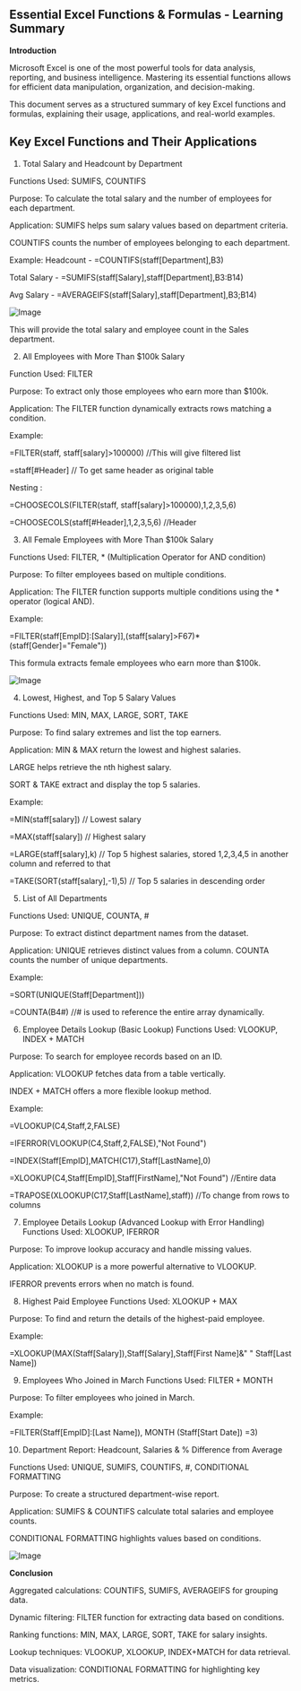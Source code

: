 ## Essential Excel Functions & Formulas - Learning Summary
**Introduction**

Microsoft Excel is one of the most powerful tools for data analysis, reporting, and business intelligence. Mastering its essential functions allows for efficient data manipulation, organization, and decision-making.

This document serves as a structured summary of key Excel functions and formulas, explaining their usage, applications, and real-world examples.

## Key Excel Functions and Their Applications

1. Total Salary and Headcount by Department

Functions Used: SUMIFS, COUNTIFS

Purpose: To calculate the total salary and the number of employees for each department.

Application:
SUMIFS helps sum salary values based on department criteria.

COUNTIFS counts the number of employees belonging to each department.

Example:
Headcount - =COUNTIFS(staff[Department],B3)

Total Salary - =SUMIFS(staff[Salary],staff[Department],B3:B14)

Avg Salary - =AVERAGEIFS(staff[Salary],staff[Department],B3;B14)

![Image](https://github.com/user-attachments/assets/7af2b311-dd14-4eb8-abe2-6165dfe86931)


This will provide the total salary and employee count in the Sales department.

2. All Employees with More Than $100k Salary

Function Used: FILTER

Purpose: To extract only those employees who earn more than $100k.

Application:
The FILTER function dynamically extracts rows matching a condition.

Example:

=FILTER(staff, staff[salary]>100000) //This will give filtered list

=staff[#Header] // To get same header as original table

Nesting :

=CHOOSECOLS(FILTER(staff, staff[salary]>100000),1,2,3,5,6)

=CHOOSECOLS(staff[#Header],1,2,3,5,6) //Header


3. All Female Employees with More Than $100k Salary

Functions Used: FILTER, * (Multiplication Operator for AND condition)

Purpose: To filter employees based on multiple conditions.

Application:
The FILTER function supports multiple conditions using the * operator (logical AND).

Example:

=FILTER(staff[EmpID]:[Salary]],(staff[salary]>F67)*(staff[Gender]="Female"))

This formula extracts female employees who earn more than $100k.

![Image](https://github.com/user-attachments/assets/0750cf37-7b99-4f22-bc49-f5edd0218bd0)


4. Lowest, Highest, and Top 5 Salary Values

Functions Used: MIN, MAX, LARGE, SORT, TAKE

Purpose: To find salary extremes and list the top earners.

Application:
MIN & MAX return the lowest and highest salaries.

LARGE helps retrieve the nth highest salary.

SORT & TAKE extract and display the top 5 salaries.

Example:

=MIN(staff[salary])  // Lowest salary

=MAX(staff[salary])  // Highest salary

=LARGE(staff[salary],k)  // Top 5 highest salaries, stored 1,2,3,4,5 in another column and referred to that

=TAKE(SORT(staff[salary],-1),5)  // Top 5 salaries in descending order

5. List of All Departments

Functions Used: UNIQUE, COUNTA, #

Purpose: To extract distinct department names from the dataset.

Application:
UNIQUE retrieves distinct values from a column.
COUNTA counts the number of unique departments.

Example:

=SORT(UNIQUE(Staff[Department]))

=COUNTA(B4#) //# is used to reference the entire array dynamically.


6. Employee Details Lookup (Basic Lookup)
Functions Used: VLOOKUP, INDEX + MATCH

Purpose: To search for employee records based on an ID.

Application:
VLOOKUP fetches data from a table vertically.

INDEX + MATCH offers a more flexible lookup method.

Example:

=VLOOKUP(C4,Staff,2,FALSE)

=IFERROR(VLOOKUP(C4,Staff,2,FALSE),"Not Found")

=INDEX(Staff[EmpID],MATCH(C17),Staff[LastName],0)

=XLOOKUP(C4,Staff[EmpID],Staff[FirstName],"Not Found") //Entire data

=TRAPOSE(XLOOKUP(C17,Staff[LastName],staff))  //To change from rows to columns



7. Employee Details Lookup (Advanced Lookup with Error Handling)
Functions Used: XLOOKUP, IFERROR

Purpose: To improve lookup accuracy and handle missing values.

Application:
XLOOKUP is a more powerful alternative to VLOOKUP.

IFERROR prevents errors when no match is found.

8. Highest Paid Employee
Functions Used: XLOOKUP + MAX

Purpose: To find and return the details of the highest-paid employee.

Example:

=XLOOKUP(MAX(Staff[Salary]),Staff[Salary],Staff[First Name]&" " Staff[Last Name])


9. Employees Who Joined in March
Functions Used: FILTER + MONTH

Purpose: To filter employees who joined in March.

Example:

=FILTER(Staff[EmpID]:[Last Name]), MONTH (Staff[Start Date]) =3)


10. Department Report: Headcount, Salaries & % Difference from Average

Functions Used: UNIQUE, SUMIFS, COUNTIFS, #, CONDITIONAL FORMATTING

Purpose: To create a structured department-wise report.

Application:
SUMIFS & COUNTIFS calculate total salaries and employee counts.

CONDITIONAL FORMATTING highlights values based on conditions.


![Image](https://github.com/user-attachments/assets/265c42f5-38b5-4641-8b88-98bcf81a6286)

**Conclusion**

Aggregated calculations: COUNTIFS, SUMIFS, AVERAGEIFS for grouping data.

Dynamic filtering: FILTER function for extracting data based on conditions.

Ranking functions: MIN, MAX, LARGE, SORT, TAKE for salary insights.

Lookup techniques: VLOOKUP, XLOOKUP, INDEX+MATCH for data retrieval.

Data visualization: CONDITIONAL FORMATTING for highlighting key metrics.
